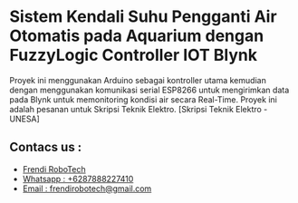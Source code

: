 # Sistem Kendali Suhu Pengganti Air Otomatis pada Aquarium dengan FuzzyLogic Controller IOT Blynk

Proyek ini menggunakan Arduino sebagai kontroller utama kemudian dengan menggunakan komunikasi serial ESP8266 untuk mengirimkan data pada Blynk untuk memonitoring kondisi air secara Real-Time. Proyek ini adalah pesanan untuk Skripsi Teknik Elektro. [Skripsi Teknik Elektro - UNESA]

## Contacs us : 
* [Frendi RoboTech](https://www.instagram.com/frendi.co/)
* [Whatsapp : +6287888227410](https://wa.me/+6287888227410)
* [Email    : frendirobotech@gmail.com](https://mail.google.com/mail/u/0/?view=cm&tf=1&fs=1&to=frendirobotech@gmail.com)
